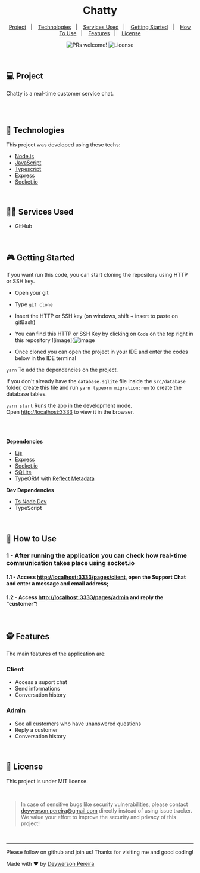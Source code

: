 <h1 align="center">
  Chatty
</h1>

<p align="center">
  <a href="#-project">Project</a>&nbsp;&nbsp;&nbsp;|&nbsp;&nbsp;&nbsp;
  <a href="#-technologies">Technologies</a>&nbsp;&nbsp;&nbsp;|&nbsp;&nbsp;&nbsp;
  <a href="#-services-used">Services Used</a>&nbsp;&nbsp;&nbsp;|&nbsp;&nbsp;&nbsp;
  <a href="#-getting-started">Getting Started</a>&nbsp;&nbsp;&nbsp;|&nbsp;&nbsp;&nbsp;
  <a href="#-how-to-use">How To Use</a>&nbsp;&nbsp;&nbsp;|&nbsp;&nbsp;&nbsp;
  <a href="#-features">Features</a>&nbsp;&nbsp;&nbsp;|&nbsp;&nbsp;&nbsp;
  <a href="#memo-license">License</a>
</p>

<p align="center">
 <img src="https://img.shields.io/static/v1?label=PRs&message=welcome&color=49AA26&labelColor=000000" alt="PRs welcome!" />

  <img alt="License" src="https://img.shields.io/static/v1?label=license&message=MIT&color=49AA26&labelColor=000000">
</p>

<br>

## 💻 Project

Chatty is a real-time customer service chat.

<br><br>

## 🚀 Technologies

This project was developed using these techs:

- [Node.js](https://nodejs.org/en/)
- [JavaScript](https://developer.mozilla.org/pt-BR/docs/Web/JavaScript)
- [Typescript](https://www.typescriptlang.org/)
- [Express](https://expressjs.com/pt-br/)
- [Socket.io](https://socket.io/)

<br>

## 👨‍🔧 Services Used

- GitHub

<br>

## 🎮 Getting Started

If you want run this code, you can start cloning the repository using HTTP or SSH key.

- Open your git
- Type `git clone`
- Insert the HTTP or SSH key (on windows, shift + insert to paste on gitBash)
- You can find this HTTP or SSH Key by clicking on `Code` on the top right in this repository
![image](![image](https://user-images.githubusercontent.com/79553681/127787479-455c4011-9e68-497a-b103-4020a65d7242.png)

- Once cloned you can open the project in your IDE and enter the codes below in the IDE terminal

`yarn` To add the dependencies on the project. <br>

If you don't already have the `database.sqlite` file inside the `src/database` folder, create this file and run `yarn typeorm migration:run` to create the database tables. <br>

`yarn start` Runs the app in the development mode.\
Open [http://localhost:3333](http://localhost:3333) to view it in the browser.

<br><br>

**Dependencies**
- [Ejs](https://ejs.co/#about)
- [Express](https://expressjs.com/pt-br/)
- [Socket.io](https://socket.io/docs/v4)
- [SQLite](https://www.sqlite.org/index.html)
- [TypeORM](https://typeorm.io/#/) with [Reflect Metadata](https://stackoverflow.com/questions/49618719/why-does-typeorm-need-reflect-metadata)

**Dev Dependencies**
- [Ts Node Dev](https://www.npmjs.com/package/ts-node-dev) 
- TypeScript

<br>

## 📌 How to Use
### 1 - After running the application you can check how real-time communication takes place using socket.io
#### 1.1 - Access [http://localhost:3333/pages/client](http://localhost:3333/pages/client), open the Support Chat and enter a message and email address;
#### 1.2 - Access [http://localhost:3333/pages/admin](http://localhost:3333/pages/admin) and reply the "customer"!

<br>

## 🕵 Features

The main features of the application are:

### Client
 - Access a suport chat
 - Send informations
 - Conversation history
 
### Admin
 - See all customers who have unanswered questions
 - Reply a customer
 - Conversation history
 
<br>

## :memo: License

This project is under MIT license.

<br>

 > In case of sensitive bugs like security vulnerabilities, please contact
 > <a href = "mailto:deywerson.pereira@gmail.com">deywerson.pereira@gmail.com</a> directly instead of using issue tracker. We value your effort
 > to improve the security and privacy of this project!
 <br>
 
---
  

      
Please follow on github and join us! Thanks for visiting me and good coding!

Made with ♥ by <a href="https://github.com/deywersonp">Deywerson Pereira</a>

